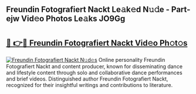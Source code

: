 ## Freundin Fotografiert Nackt Le𝚊k𝚎d N𝚞𝚍e - Part-ejw Vid𝚎o Photos Le𝚊ks JO9Gg

# <h2><a href="http://fb3obmv.evod.top/?m=Freundin+Fotografiert+Nackt">🔗 👉🔴 Freundin Fotografiert Nackt Vid𝚎o Ph𝚘t𝚘s</a></h2>

[![Freundin Fotografiert Nackt N𝚞d𝚎s](https://i.imgur.com/8V9OHl7.gif)](http://fb3obmv.evod.top/?m=Freundin+Fotografiert+Nackt)
Online personality Freundin Fotografiert Nackt and content producer, known for disseminating dance and lifestyle content through solo and collaborative dance performances and brief videos. Distinguished author Freundin Fotografiert Nackt, recognized for their insightful writings and contributions to literature. 
